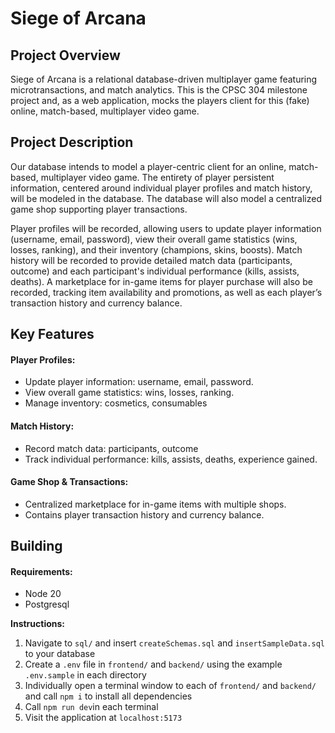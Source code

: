 # Siege of Arcana

## Project Overview

Siege of Arcana is a relational database-driven multiplayer game featuring
microtransactions, and match analytics. This is the CPSC 304 milestone project
and, as a web application, mocks the players client for this (fake) online,
match-based, multiplayer video game.

## Project Description

Our database intends to model a player-centric client for an online,
match-based, multiplayer video game. The entirety of player persistent
information, centered around individual player profiles and match history, will
be modeled in the database. The database will also model a centralized game shop
supporting player transactions.

Player profiles will be recorded, allowing users to update player information
(username, email, password), view their overall game statistics (wins, losses,
ranking), and their inventory (champions, skins, boosts). Match history will be
recorded to provide detailed match data (participants, outcome) and each
participant's individual performance (kills, assists, deaths). A marketplace for
in-game items for player purchase will also be recorded, tracking item
availability and promotions, as well as each player’s transaction history and
currency balance.

## Key Features

#### Player Profiles:

- Update player information: username, email, password.
- View overall game statistics: wins, losses, ranking.
- Manage inventory: cosmetics, consumables

#### Match History:

- Record match data: participants, outcome
- Track individual performance: kills, assists, deaths, experience gained.

#### Game Shop & Transactions:

- Centralized marketplace for in-game items with multiple shops.
- Contains player transaction history and currency balance.

## Building

#### Requirements:
- Node 20
- Postgresql

**Instructions:**
1. Navigate to `sql/` and insert `createSchemas.sql` and `insertSampleData.sql` to your database
2. Create a `.env` file in `frontend/` and `backend/` using the example `.env.sample` in each directory
3. Individually open a terminal window to each of `frontend/` and `backend/` and call `npm i` to install all dependencies
4. Call `npm run dev`in each terminal
5. Visit the application at `localhost:5173`
